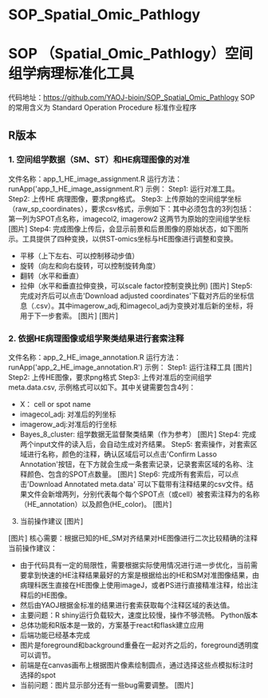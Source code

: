 # SOP_Spatial_Omic_Pathlogy
# SOP （Spatial_Omic_Pathlogy）空间组学病理标准化工具
代码地址：https://github.com/YAOJ-bioin/SOP_Spatial_Omic_Pathlogy
SOP的常用含义为 Standard Operation Procedure 标准作业程序
## R版本
### 1. 空间组学数据（SM、ST）和HE病理图像的对准
文件名称：app_1_HE_image_assignment.R
运行方法：runApp('app_1_HE_image_assignment.R')
示例：
Step1: 运行对准工具。
Step2: 上传HE 病理图像，要求png格式。
Step3: 上传原始的空间组学坐标（raw_sp_coordinates），要求csv格式，示例如下：其中必须包含的3列包括：第一列为SPOT点名称，imagecol2, imagerow2 这两节为原始的空间组学坐标
[图片]
Step4: 完成图像上传后，会显示前景和后景图像的原始状态，如下图所示。工具提供了四种变换，以供ST-omics坐标与HE图像进行调整和变换。
  - 平移（上下左右、可以控制移动步值）
  - 旋转（向左和向右旋转，可以控制旋转角度）
  - 翻转（水平和垂直）
  - 拉伸（水平和垂直拉伸变换，可以scale factor控制变换比例)
[图片]
Step5: 完成对齐后可以点击'Download adjusted coordinates'下载对齐后的坐标信息（.csv）。其中imagerow_adj,和imagecol_adj为变换对准后新的坐标，将用于下一步套索。
[图片]
[图片]

### 2. 依据HE病理图像或组学聚类结果进行套索注释
文件名称：app_2_HE_image_annotation.R
运行方法：runApp('app_2_HE_image_annotation.R')
示例：
Step1: 运行注释工具
[图片]
Step2: 上传HE图像，要求png格式
Step3: 上传对准后的空间组学meta.data.csv, 示例格式可以如下。其中关键需要包含4列：
  - X： cell or spot name
  - imagecol_adj: 对准后的列坐标
  - imagerow_adj:对准后的行坐标
  - Bayes_8_cluster: 组学数据无监督聚类结果（作为参考）
[图片]
Step4: 完成两个input文件的读入后，会自动生成对齐结果。
Step5: 套索操作，对套索区域进行名称，颜色的注释，确认区域后可以点击'Confirm Lasso Annotation'按钮，在下方就会生成一条套索记录，记录套索区域的名称、注释颜色、包含的SPOT点数量。
[图片]
Step6: 完成所有套索后，可以点击'Download Annotated meta.data' 可以下载带有注释结果的csv文件。结果文件会新增两列，分别代表每个每个SPOT点（或cell）被套索注释为的名称（HE_annotation）以及颜色(HE_color)。
[图片]
3. 当前操作建议
[图片]

[图片]
核心需要：根据已知的HE_SM对齐结果对HE图像进行二次比较精确的注释
当前操作建议：
- 由于代码具有一定的局限性，需要根据实际使用情况进行进一步优化，当前需要拿到快速的HE注释结果最好的方案是根据给出的HE和SM对准图像结果，由病理科医生直接在HE图像上使用imageJ，或者PS进行直接精准注释，给出注释后的HE图像。
- 然后由YAOJ根据金标准的结果进行套索获取每个注释区域的表达值。
- 主要问题：R shiny运行负载较大，速度比较慢，操作不够流畅。
Python版本
- 总体功能和R版本是一致的，方案基于react和flask建立应用
- 后端功能已经基本完成
- 图片是foreground和background重叠在一起对齐之后的，foreground透明度可以调节。
- 前端是在canvas画布上根据图片像素绘制圆点，通过选择这些点模拟标注时选择的spot
- 当前问题：图片显示部分还有一些bug需要调整。
[图片]
